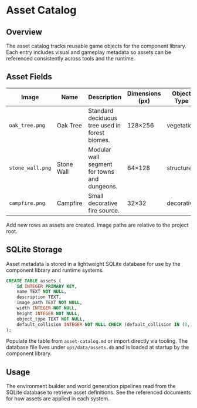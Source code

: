 # Asset Catalog

## Overview
The asset catalog tracks reusable game objects for the component library. Each entry includes visual and gameplay metadata so assets can be referenced consistently across tools and the runtime.

## Asset Fields
| Image | Name | Description | Dimensions (px) | Object Type | Default Collision |
|-------|------|-------------|-----------------|-------------|-------------------|
| `oak_tree.png` | Oak Tree | Standard deciduous tree used in forest biomes. | 128×256 | vegetation | true |
| `stone_wall.png` | Stone Wall | Modular wall segment for towns and dungeons. | 64×128 | structure | true |
| `campfire.png` | Campfire | Small decorative fire source. | 32×32 | decorative | false |

Add new rows as assets are created. Image paths are relative to the project root.

## SQLite Storage
Asset metadata is stored in a lightweight SQLite database for use by the component library and runtime systems.

```sql
CREATE TABLE assets (
    id INTEGER PRIMARY KEY,
    name TEXT NOT NULL,
    description TEXT,
    image_path TEXT NOT NULL,
    width INTEGER NOT NULL,
    height INTEGER NOT NULL,
    object_type TEXT NOT NULL,
    default_collision INTEGER NOT NULL CHECK (default_collision IN (0,1))
);
```

Populate the table from `asset-catalog.md` or import directly via tooling. The database file lives under `ops/data/assets.db` and is loaded at startup by the component library.

## Usage
The environment builder and world generation pipelines read from the SQLite database to retrieve asset definitions. See the referenced documents for how assets are applied in each system.
